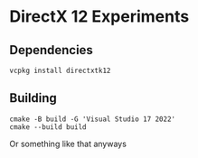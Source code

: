 # DirectX 12 Experiments

## Dependencies
```
vcpkg install directxtk12
```

## Building
```
cmake -B build -G 'Visual Studio 17 2022'
cmake --build build
```
Or something like that anyways